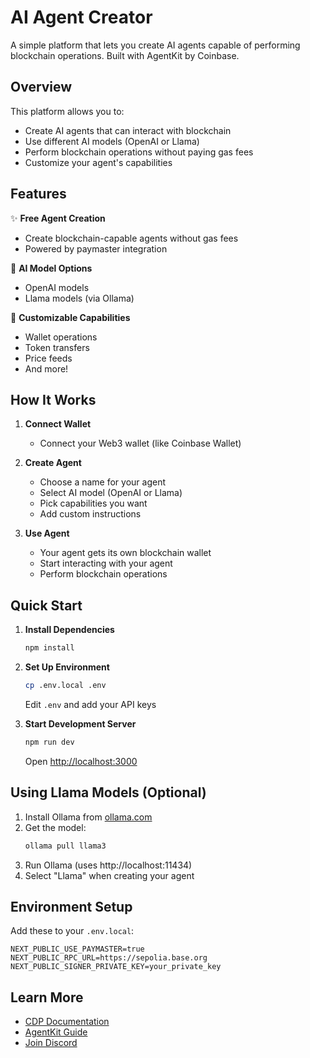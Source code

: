 # AI Agent Creator

A simple platform that lets you create AI agents capable of performing blockchain operations. Built with AgentKit by Coinbase.

## Overview

This platform allows you to:

- Create AI agents that can interact with blockchain
- Use different AI models (OpenAI or Llama)
- Perform blockchain operations without paying gas fees
- Customize your agent's capabilities

## Features

✨ **Free Agent Creation**

- Create blockchain-capable agents without gas fees
- Powered by paymaster integration

🤖 **AI Model Options**

- OpenAI models
- Llama models (via Ollama)

🔧 **Customizable Capabilities**

- Wallet operations
- Token transfers
- Price feeds
- And more!

## How It Works

1. **Connect Wallet**

   - Connect your Web3 wallet (like Coinbase Wallet)

2. **Create Agent**

   - Choose a name for your agent
   - Select AI model (OpenAI or Llama)
   - Pick capabilities you want
   - Add custom instructions

3. **Use Agent**
   - Your agent gets its own blockchain wallet
   - Start interacting with your agent
   - Perform blockchain operations

## Quick Start

1. **Install Dependencies**

   ```sh
   npm install
   ```

2. **Set Up Environment**

   ```sh
   cp .env.local .env
   ```

   Edit `.env` and add your API keys

3. **Start Development Server**
   ```sh
   npm run dev
   ```
   Open [http://localhost:3000](http://localhost:3000)

## Using Llama Models (Optional)

1. Install Ollama from [ollama.com](https://ollama.com/)
2. Get the model:
   ```sh
   ollama pull llama3
   ```
3. Run Ollama (uses http://localhost:11434)
4. Select "Llama" when creating your agent

## Environment Setup

Add these to your `.env.local`:

```
NEXT_PUBLIC_USE_PAYMASTER=true
NEXT_PUBLIC_RPC_URL=https://sepolia.base.org
NEXT_PUBLIC_SIGNER_PRIVATE_KEY=your_private_key
```

## Learn More

- [CDP Documentation](https://docs.cdp.coinbase.com/)
- [AgentKit Guide](https://docs.cdp.coinbase.com/agentkit/docs/welcome)
- [Join Discord](https://discord.gg/CDP)
